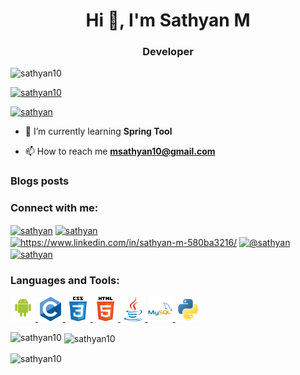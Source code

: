 <h1 align="center">Hi 👋, I'm Sathyan M</h1>
<h3 align="center">Developer</h3>

<p align="left"> <img src="https://komarev.com/ghpvc/?username=sathyan10&label=Profile%20views&color=0e75b6&style=flat" alt="sathyan10" /> </p>

<p align="left"> <a href="https://github.com/ryo-ma/github-profile-trophy"><img src="https://github-profile-trophy.vercel.app/?username=sathyan10" alt="sathyan10" /></a> </p>

<p align="left"> <a href="https://twitter.com/sathyan" target="blank"><img src="https://img.shields.io/twitter/follow/sathyan?logo=twitter&style=for-the-badge" alt="sathyan" /></a> </p>

- 🌱 I’m currently learning **Spring Tool**

- 📫 How to reach me **msathyan10@gmail.com**

### Blogs posts
<!-- BLOG-POST-LIST:START -->
<!-- BLOG-POST-LIST:END -->

<h3 align="left">Connect with me:</h3>
<p align="left">
<a href="https://dev.to/sathyan" target="blank"><img align="center" src="https://raw.githubusercontent.com/rahuldkjain/github-profile-readme-generator/master/src/images/icons/Social/devto.svg" alt="sathyan" height="30" width="40" /></a>
<a href="https://twitter.com/sathyan" target="blank"><img align="center" src="https://raw.githubusercontent.com/rahuldkjain/github-profile-readme-generator/master/src/images/icons/Social/twitter.svg" alt="sathyan" height="30" width="40" /></a>
<a href="https://linkedin.com/in/https://www.linkedin.com/in/sathyan-m-580ba3216/" target="blank"><img align="center" src="https://raw.githubusercontent.com/rahuldkjain/github-profile-readme-generator/master/src/images/icons/Social/linked-in-alt.svg" alt="https://www.linkedin.com/in/sathyan-m-580ba3216/" height="30" width="40" /></a>
<a href="https://medium.com/@sathyan" target="blank"><img align="center" src="https://raw.githubusercontent.com/rahuldkjain/github-profile-readme-generator/master/src/images/icons/Social/medium.svg" alt="@sathyan" height="30" width="40" /></a>
<a href="/sathyan" target="blank"><img align="center" src="https://raw.githubusercontent.com/rahuldkjain/github-profile-readme-generator/master/src/images/icons/Social/rss.svg" alt="sathyan" height="30" width="40" /></a>
</p>

<h3 align="left">Languages and Tools:</h3>
<p align="left"> <a href="https://developer.android.com" target="_blank" rel="noreferrer"> <img src="https://raw.githubusercontent.com/devicons/devicon/master/icons/android/android-original-wordmark.svg" alt="android" width="40" height="40"/> </a> <a href="https://www.cprogramming.com/" target="_blank" rel="noreferrer"> <img src="https://raw.githubusercontent.com/devicons/devicon/master/icons/c/c-original.svg" alt="c" width="40" height="40"/> </a> <a href="https://www.w3schools.com/css/" target="_blank" rel="noreferrer"> <img src="https://raw.githubusercontent.com/devicons/devicon/master/icons/css3/css3-original-wordmark.svg" alt="css3" width="40" height="40"/> </a> <a href="https://www.w3.org/html/" target="_blank" rel="noreferrer"> <img src="https://raw.githubusercontent.com/devicons/devicon/master/icons/html5/html5-original-wordmark.svg" alt="html5" width="40" height="40"/> </a> <a href="https://www.java.com" target="_blank" rel="noreferrer"> <img src="https://raw.githubusercontent.com/devicons/devicon/master/icons/java/java-original.svg" alt="java" width="40" height="40"/> </a> <a href="https://www.mysql.com/" target="_blank" rel="noreferrer"> <img src="https://raw.githubusercontent.com/devicons/devicon/master/icons/mysql/mysql-original-wordmark.svg" alt="mysql" width="40" height="40"/> </a> <a href="https://www.python.org" target="_blank" rel="noreferrer"> <img src="https://raw.githubusercontent.com/devicons/devicon/master/icons/python/python-original.svg" alt="python" width="40" height="40"/> </a> </p>

<p><img align="left" src="https://github-readme-stats.vercel.app/api/top-langs?username=sathyan10&show_icons=true&locale=en&layout=compact" alt="sathyan10" /></p>

<p>&nbsp;<img align="center" src="https://github-readme-stats.vercel.app/api?username=sathyan10&show_icons=true&locale=en" alt="sathyan10" /></p>

<p><img align="center" src="https://github-readme-streak-stats.herokuapp.com/?user=sathyan10&" alt="sathyan10" /></p>
